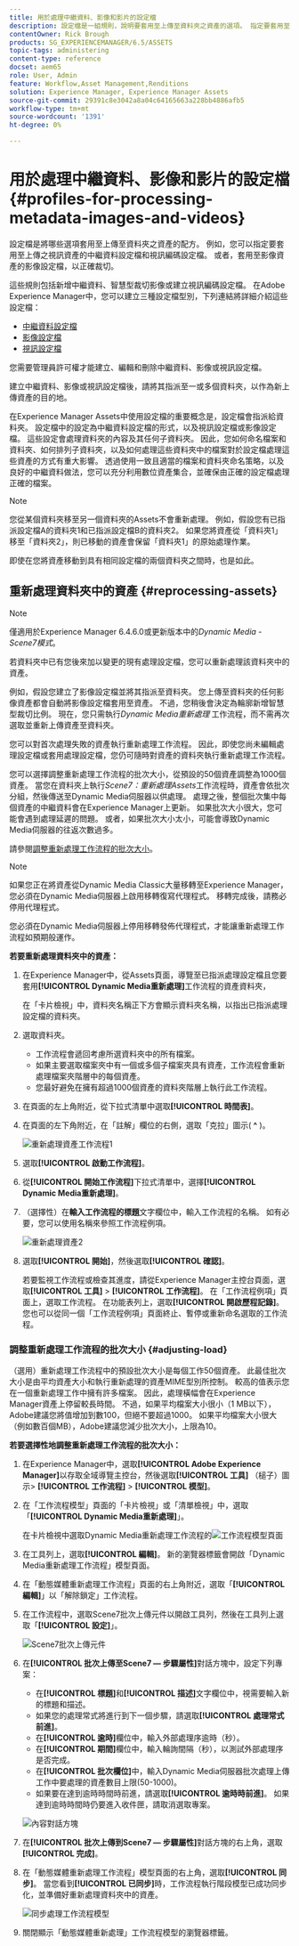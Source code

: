 ```yaml
---
title: 用於處理中繼資料、影像和影片的設定檔
description: 設定檔是一組規則，說明要套用至上傳至資料夾之資產的選項。 指定要套用至您上傳之視訊資產的中繼資料設定檔和視訊編碼設定檔。 針對影像資產，您也可以指定要套用至影像資產的影像設定檔，以正確裁切。
contentOwner: Rick Brough
products: SG_EXPERIENCEMANAGER/6.5/ASSETS
topic-tags: administering
content-type: reference
docset: aem65
role: User, Admin
feature: Workflow,Asset Management,Renditions
solution: Experience Manager, Experience Manager Assets
source-git-commit: 29391c8e3042a8a04c64165663a228bb4886afb5
workflow-type: tm+mt
source-wordcount: '1391'
ht-degree: 0%

---
```


# 用於處理中繼資料、影像和影片的設定檔{#profiles-for-processing-metadata-images-and-videos}

設定檔是將哪些選項套用至上傳至資料夾之資產的配方。 例如，您可以指定要套用至上傳之視訊資產的中繼資料設定檔和視訊編碼設定檔。 或者，套用至影像資產的影像設定檔，以正確裁切。

這些規則包括新增中繼資料、智慧型裁切影像或建立視訊編碼設定檔。 在Adobe Experience Manager中，您可以建立三種設定檔型別，下列連結將詳細介紹這些設定檔：

* [中繼資料設定檔](/help/assets/metadata-config.md#metadata-profiles)
* [影像設定檔](/help/assets/image-profiles.md)
* [視訊設定檔](/help/assets/video-profiles.md)

您需要管理員許可權才能建立、編輯和刪除中繼資料、影像或視訊設定檔。

建立中繼資料、影像或視訊設定檔後，請將其指派至一或多個資料夾，以作為新上傳資產的目的地。

在Experience Manager Assets中使用設定檔的重要概念是，設定檔會指派給資料夾。 設定檔中的設定為中繼資料設定檔的形式，以及視訊設定檔或影像設定檔。 這些設定會處理資料夾的內容及其任何子資料夾。 因此，您如何命名檔案和資料夾、如何排列子資料夾，以及如何處理這些資料夾中的檔案對於設定檔處理這些資產的方式有重大影響。
透過使用一致且適當的檔案和資料夾命名策略，以及良好的中繼資料做法，您可以充分利用數位資產集合，並確保由正確的設定檔處理正確的檔案。

>[!NOTE]
>
>您從某個資料夾移至另一個資料夾的Assets不會重新處理。 例如，假設您有已指派設定檔A的資料夾1和已指派設定檔B的資料夾2。 如果您將資產從「資料夾1」移至「資料夾2」，則已移動的資產會保留「資料夾1」的原始處理作業。
>
>即使在您將資產移動到具有相同設定檔的兩個資料夾之間時，也是如此。

## 重新處理資料夾中的資產 {#reprocessing-assets}

>[!NOTE]
>
>僅適用於Experience Manager 6.4.6.0或更新版本中的&#x200B;*Dynamic Media - Scene7模式*。

若資料夾中已有您後來加以變更的現有處理設定檔，您可以重新處理該資料夾中的資產。

例如，假設您建立了影像設定檔並將其指派至資料夾。 您上傳至資料夾的任何影像資產都會自動將影像設定檔套用至資產。 不過，您稍後會決定為輪廓新增智慧型裁切比例。 現在，您只需執行&#x200B;*Dynamic Media重新處理* <!-- *Scene7: Reprocess Assets* -->工作流程，而不需再次選取並重新上傳資產至資料夾。

您可以對首次處理失敗的資產執行重新處理工作流程。 因此，即使您尚未編輯處理設定檔或套用處理設定檔，您仍可隨時對資產的資料夾執行重新處理工作流程。

您可以選擇調整重新處理工作流程的批次大小，從預設的50個資產調整為1000個資產。 當您在資料夾上執行&#x200B;_Scene7：重新處理Assets_&#x200B;工作流程時，資產會依批次分組，然後傳送至Dynamic Media伺服器以供處理。 處理之後，整個批次集中每個資產的中繼資料會在Experience Manager上更新。 如果批次大小很大，您可能會遇到處理延遲的問題。 或者，如果批次大小太小，可能會導致Dynamic Media伺服器的往返次數過多。

請參閱[調整重新處理工作流程的批次大小](#adjusting-load)。

>[!NOTE]
>
>如果您正在將資產從Dynamic Media Classic大量移轉至Experience Manager，您必須在Dynamic Media伺服器上啟用移轉復寫代理程式。 移轉完成後，請務必停用代理程式。
>
>您必須在Dynamic Media伺服器上停用移轉發佈代理程式，才能讓重新處理工作流程如預期般運作。

<!-- Batch size is the number of assets that are amalgamated into a single IPS (Dynamic Media's Image Production System) job. When you run the Dynamic Media Reprocess workflow, the job is triggered on IPS. The number of IPS jobs that are triggered is based on the total number of assets in the folder, divided by the batch size. For example, suppose you had a folder with 150 assets and a batch size of 50. In this case, three IPS jobs are triggered. The assets are updated when the entire batch size (50 in our example) is processed in IPS. The job then moves onto the next IPS job, and so on, until complete. If you increase the batch size, you may notice a longer delay with assets getting updated. -->

**若要重新處理資料夾中的資產：**

1. 在Experience Manager中，從Assets頁面，導覽至已指派處理設定檔且您要套用&#x200B;**[!UICONTROL Dynamic Media重新處理]**&#x200B;工作流程的資產資料夾，

   在「卡片檢視」中，資料夾名稱正下方會顯示資料夾名稱，以指出已指派處理設定檔的資料夾。

1. 選取資料夾。

   * 工作流程會遞回考慮所選資料夾中的所有檔案。
   * 如果主要選取檔案夾中有一個或多個子檔案夾具有資產，工作流程會重新處理檔案夾階層中的每個資產。
   * 您最好避免在擁有超過1000個資產的資料夾階層上執行此工作流程。

1. 在頁面的左上角附近，從下拉式清單中選取&#x200B;**[!UICONTROL 時間表]**。
1. 在頁面的左下角附近，在「註解」欄位的右側，選取「克拉」圖示( **^** )。

   ![重新處理資產工作流程1](/help/assets/assets/reprocess-assets1.png)

1. 選取&#x200B;**[!UICONTROL 啟動工作流程]**。
1. 從&#x200B;**[!UICONTROL 開始工作流程]**&#x200B;下拉式清單中，選擇&#x200B;**[!UICONTROL Dynamic Media重新處理]**。
1. （選擇性）在&#x200B;**輸入工作流程的標題**&#x200B;文字欄位中，輸入工作流程的名稱。 如有必要，您可以使用名稱來參照工作流程例項。

   ![重新處理資產2](/help/assets/assets/reprocess-assets2.png)

1. 選取&#x200B;**[!UICONTROL 開始]**，然後選取&#x200B;**[!UICONTROL 確認]**。

   若要監視工作流程或檢查其進度，請從Experience Manager主控台頁面，選取&#x200B;**[!UICONTROL 工具]** > **[!UICONTROL 工作流程]**。 在「工作流程例項」頁面上，選取工作流程。 在功能表列上，選取&#x200B;**[!UICONTROL 開啟歷程記錄]**。 您也可以從同一個「工作流程例項」頁面終止、暫停或重新命名選取的工作流程。

### 調整重新處理工作流程的批次大小 {#adjusting-load}

（選用）重新處理工作流程中的預設批次大小是每個工作50個資產。 此最佳批次大小是由平均資產大小和執行重新處理的資產MIME型別所控制。 較高的值表示您在一個重新處理工作中擁有許多檔案。 因此，處理橫幅會在Experience Manager資產上停留較長時間。 不過，如果平均檔案大小很小（1 MB以下），Adobe建議您將值增加到數100，但絕不要超過1000。 如果平均檔案大小很大（例如數百個MB），Adobe建議您減少批次大小，上限為10。

**若要選擇性地調整重新處理工作流程的批次大小：**

1. 在Experience Manager中，選取&#x200B;**[!UICONTROL Adobe Experience Manager]**&#x200B;以存取全域導覽主控台，然後選取&#x200B;**[!UICONTROL 工具]** （槌子）圖示> **[!UICONTROL 工作流程]** > **[!UICONTROL 模型]**。
1. 在「工作流程模型」頁面的「卡片檢視」或「清單檢視」中，選取「**[!UICONTROL Dynamic Media重新處理]**」。

   在卡片檢視中選取Dynamic Media重新處理工作流程的![工作流程模型頁面](/help/assets/assets-dm/reprocess-assets7.png)

1. 在工具列上，選取&#x200B;**[!UICONTROL 編輯]**。 新的瀏覽器標籤會開啟「Dynamic Media重新處理工作流程」模型頁面。
1. 在「動態媒體重新處理工作流程」頁面的右上角附近，選取「**[!UICONTROL 編輯]**」以「解除鎖定」工作流程。
1. 在工作流程中，選取Scene7批次上傳元件以開啟工具列，然後在工具列上選取「**[!UICONTROL 設定]**」。

   ![Scene7批次上傳元件](/help/assets/assets-dm/reprocess-assets8.png)

1. 在&#x200B;**[!UICONTROL 批次上傳至Scene7 — 步驟屬性]**&#x200B;對話方塊中，設定下列專案：
   * 在&#x200B;**[!UICONTROL 標題]**&#x200B;和&#x200B;**[!UICONTROL 描述]**&#x200B;文字欄位中，視需要輸入新的標題和描述。
   * 如果您的處理常式將進行到下一個步驟，請選取&#x200B;**[!UICONTROL 處理常式前進]**。
   * 在&#x200B;**[!UICONTROL 逾時]**&#x200B;欄位中，輸入外部處理序逾時（秒）。
   * 在&#x200B;**[!UICONTROL 期間]**&#x200B;欄位中，輸入輪詢間隔（秒），以測試外部處理序是否完成。
   * 在&#x200B;**[!UICONTROL 批次欄位]**&#x200B;中，輸入Dynamic Media伺服器批次處理上傳工作中要處理的資產數目上限(50-1000)。
   * 如果要在達到逾時時間時前進，請選取&#x200B;**[!UICONTROL 逾時時前進]**。 如果達到逾時時間時仍要進入收件匣，請取消選取專案。

   ![內容對話方塊](/help/assets/assets-dm/reprocess-assets3.png)

1. 在&#x200B;**[!UICONTROL 批次上傳到Scene7 — 步驟屬性]**&#x200B;對話方塊的右上角，選取&#x200B;**[!UICONTROL 完成]**。

1. 在「動態媒體重新處理工作流程」模型頁面的右上角，選取&#x200B;**[!UICONTROL 同步]**。 當您看到&#x200B;**[!UICONTROL 已同步]**&#x200B;時，工作流程執行階段模型已成功同步化，並準備好重新處理資料夾中的資產。

   ![同步處理工作流程模型](/help/assets/assets-dm/reprocess-assets1.png)

1. 關閉顯示「動態媒體重新處理」工作流程模型的瀏覽器標籤。

<!--1. Return to the browser tab that has the open Workflow Models page, then press **Esc** to exit the selection.
1. In the upper-left corner of the page, select **[!UICONTROL Adobe Experience Manager]** to access the global navigation console, then select the **[!UICONTROL Tools]** (hammer) icon > **[!UICONTROL General > CRXDE Lite]**.
1. In the folder tree on the left side of the CRXDE Lite page, navigate to the following location:

   `/conf/global/settings/workflow/models/scene7_reprocess_assets/jcr:content/flow/reprocess/metaData`

   ![CRXDE Lite](/help/assets/assets/workflow-models9.png)

1. On the right side of the CRXDE Lite page, in the lower portion, enter the following name, type, and value in its respective field:
    * **[!UICONTROL Name]**: `reprocess-batch-size`
    * **[!UICONTROL Type]**: `Long`
    * **[!UICONTROL Value]**: enter a default value (50-1000) for the batch size
1. In the lower-right corner, select **[!UICONTROL Add]**. The new property appears as the following:

    ![Saving the new property](/help/assets/assets/workflow-models10.png)

1. On the menu bar of the CRXDE Lite page, select **[!UICONTROL Save All]**.
1. In the upper-left corner of the page, select **[!UICONTROL CRXDE Lite]** to return to the main Experience Manager console
1. Repeat steps 1-7 to re-synchronize the new batch size to the Dynamic Media Reprocess workflow model.-->
